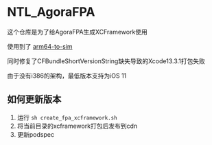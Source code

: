 # NTL_AgoraFPA

这个仓库是为了给AgoraFPA生成XCFramework使用

使用到了 [arm64-to-sim](https://github.com/bogo/arm64-to-sim)

同时修复了CFBundleShortVersionString缺失导致的Xcode13.3.1打包失败

由于没有i386的架构，最低版本支持为iOS 11

## 如何更新版本

1. 运行 `sh create_fpa_xcframework.sh`
2. 将当前目录的xcframework打包后发布到cdn
3. 更新podspec